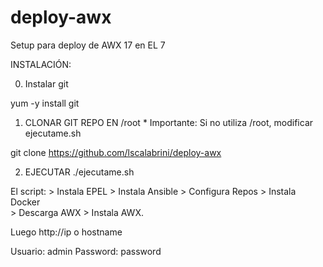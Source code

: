 # deploy-awx
Setup para deploy de AWX 17 en EL 7

INSTALACIÓN:

0) Instalar git 

yum -y install git 

1) CLONAR GIT REPO EN /root  * Importante: Si no utiliza /root, modificar ejecutame.sh

git clone https://github.com/lscalabrini/deploy-awx

2) EJECUTAR 
    ./ejecutame.sh


El script: > Instala EPEL 
           > Instala Ansible 
           > Configura Repos 
           > Instala Docker  
           > Descarga AWX 
           > Instala AWX. 

Luego http://ip o hostname

Usuario: admin
Password: password 
